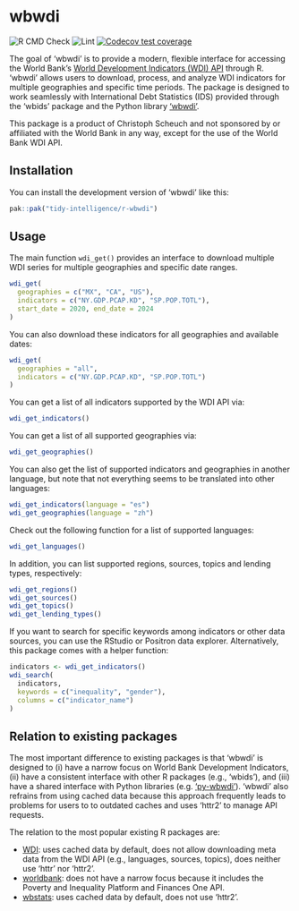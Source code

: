 wbwdi
================

<!-- badges: start --> 
![R CMD Check](https://github.com/tidy-intelligence/r-wbwdi/actions/workflows/R-CMD-check.yaml/badge.svg)
![Lint](https://github.com/tidy-intelligence/r-wbwdi/actions/workflows/lint.yaml/badge.svg)
[![Codecov test coverage](https://codecov.io/gh/tidy-intelligence/r-wbwdi/graph/badge.svg)](https://app.codecov.io/gh/tidy-intelligence/r-wbwdi)
<!-- badges: end -->

<!-- README.md is generated from README.Rmd. Please edit that file -->

The goal of ‘wbwdi’ is to provide a modern, flexible interface for
accessing the World Bank’s [World Development Indicators (WDI)
API](https://datahelpdesk.worldbank.org/knowledgebase/articles/889392-about-the-indicators-api-documentation)
through R. ‘wbwdi’ allows users to download, process, and analyze WDI
indicators for multiple geographies and specific time periods. The
package is designed to work seamlessly with International Debt
Statistics (IDS) provided through the ‘wbids’ package and the Python
library [‘wbwdi’](https://github.com/tidy-intelligence/py-wbwdi).

This package is a product of Christoph Scheuch and not sponsored by or
affiliated with the World Bank in any way, except for the use of the
World Bank WDI API.

## Installation

You can install the development version of ‘wbwdi’ like this:

``` r
pak::pak("tidy-intelligence/r-wbwdi")
```

## Usage

The main function `wdi_get()` provides an interface to download multiple
WDI series for multiple geographies and specific date ranges.

``` r
wdi_get(
  geographies = c("MX", "CA", "US"), 
  indicators = c("NY.GDP.PCAP.KD", "SP.POP.TOTL"),
  start_date = 2020, end_date = 2024
)
```

You can also download these indicators for all geographies and available
dates:

``` r
wdi_get(
  geographies = "all", 
  indicators = c("NY.GDP.PCAP.KD", "SP.POP.TOTL")
)
```

You can get a list of all indicators supported by the WDI API via:

``` r
wdi_get_indicators()
```

You can get a list of all supported geographies via:

``` r
wdi_get_geographies()
```

You can also get the list of supported indicators and geographies in
another language, but note that not everything seems to be translated
into other languages:

``` r
wdi_get_indicators(language = "es")
wdi_get_geographies(language = "zh")
```

Check out the following function for a list of supported languages:

``` r
wdi_get_languages()
```

In addition, you can list supported regions, sources, topics and lending
types, respectively:

``` r
wdi_get_regions()
wdi_get_sources()
wdi_get_topics()
wdi_get_lending_types()
```

If you want to search for specific keywords among indicators or other
data sources, you can use the RStudio or Positron data explorer.
Alternatively, this package comes with a helper function:

``` r
indicators <- wdi_get_indicators()
wdi_search(
  indicators,
  keywords = c("inequality", "gender"),
  columns = c("indicator_name")
)
```

## Relation to existing packages

The most important difference to existing packages is that ‘wbwdi’ is
designed to (i) have a narrow focus on World Bank Development
Indicators, (ii) have a consistent interface with other R packages
(e.g., ‘wbids’), and (iii) have a shared interface with Python libraries
(e.g. [‘py-wbwdi’](https://github.com/tidy-intelligence/py-wbwdi)).
‘wbwdi’ also refrains from using cached data because this approach
frequently leads to problems for users to to outdated caches and uses
‘httr2’ to manage API requests.

The relation to the most popular existing R packages are:

- [WDI](https://cran.r-project.org/web/packages/WDI/index.html): uses
  cached data by default, does not allow downloading meta data from the
  WDI API (e.g., languages, sources, topics), does neither use ‘httr’
  nor ‘httr2’.
- [worldbank](https://cran.r-project.org/web/packages/worldbank/index.html):
  does not have a narrow focus because it includes the Poverty and
  Inequality Platform and Finances One API.
- [wbstats](https://cran.r-project.org/web/packages/wbstats/index.html):
  uses cached data by default, does not use ‘httr2’.
